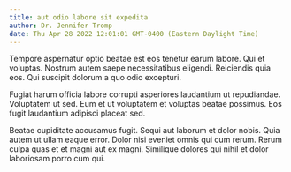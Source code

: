 ```yaml
---
title: aut odio labore sit expedita
author: Dr. Jennifer Tromp
date: Thu Apr 28 2022 12:01:01 GMT-0400 (Eastern Daylight Time)
---
```

Tempore aspernatur optio beatae est eos tenetur earum labore. Qui et voluptas. Nostrum autem saepe necessitatibus eligendi. Reiciendis quia eos. Qui suscipit dolorum a quo odio excepturi.

 Fugiat harum officia labore corrupti asperiores laudantium ut repudiandae. Voluptatem ut sed. Eum et ut voluptatem et voluptas beatae possimus. Eos fugit laudantium adipisci placeat sed.

 Beatae cupiditate accusamus fugit. Sequi aut laborum et dolor nobis. Quia autem ut ullam eaque error. Dolor nisi eveniet omnis qui cum rerum. Rerum culpa quas et et magni aut ex magni. Similique dolores qui nihil et dolor laboriosam porro cum qui.